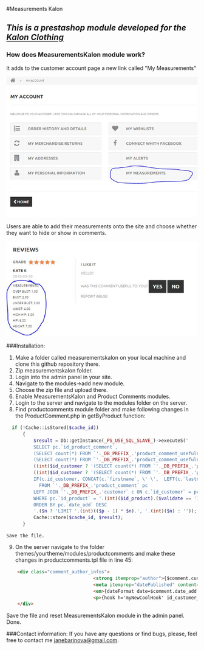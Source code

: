 #Measurements Kalon 
## *This is a prestashop module developed for the [Kalon Clothing](http://www.kalonclothing.com/)*
### How does MeasurementsKalon module work?
It adds to the customer account page a new link called "My Measurements"

![My Account Page](github1.JPG)

Users are able to add their measurements onto the site and choose whether they want to hide or show in comments.

![Product Comments Page](github.JPG)

###Installation:
1. Make a folder called measurementskalon on your local machine and clone this github repository there. 
2. Zip measurementskalon folder.
3. Login into the admin panel in your site.
4. Navigate to the modules->add new module.
5. Choose the zip file and upload there. 
6. Enable MeasurementsKalon and Product Comments modules.
7. Login to the server and navigate to the modules folder on the server.
8. Find productcomments module folder and make following changes in the ProductComment.php in getByProduct function:

  ```php
    if (!Cache::isStored($cache_id))
		{
			$result = Db::getInstance(_PS_USE_SQL_SLAVE_)->executeS('
			SELECT pc.`id_product_comment`,
			(SELECT count(*) FROM `'._DB_PREFIX_.'product_comment_usefulness` pcu WHERE pcu.`id_product_comment` = pc.`id_product_comment` AND pcu.`usefulness` = 1) as total_useful,
			(SELECT count(*) FROM `'._DB_PREFIX_.'product_comment_usefulness` pcu WHERE pcu.`id_product_comment` = pc.`id_product_comment`) as total_advice, '.
			((int)$id_customer ? '(SELECT count(*) FROM `'._DB_PREFIX_.'product_comment_usefulness` pcuc WHERE pcuc.`id_product_comment` = pc.`id_product_comment` AND pcuc.id_customer = '.(int)$id_customer.') as customer_advice, ' : '').
			((int)$id_customer ? '(SELECT count(*) FROM `'._DB_PREFIX_.'product_comment_report` pcrc WHERE pcrc.`id_product_comment` = pc.`id_product_comment` AND pcrc.id_customer = '.(int)$id_customer.') as customer_report, ' : '').'
			IF(c.id_customer, CONCAT(c.`firstname`, \' \',  LEFT(c.`lastname`, 1)), pc.customer_name) customer_name, pc.`content`, pc.`grade`, pc.`date_add`, pc.title, pc.id_customer
			  FROM `'._DB_PREFIX_.'product_comment` pc
			LEFT JOIN `'._DB_PREFIX_.'customer` c ON c.`id_customer` = pc.`id_customer`
			WHERE pc.`id_product` = '.(int)($id_product).($validate == '1' ? ' AND pc.`validate` = 1' : '').'
			ORDER BY pc.`date_add` DESC
			'.($n ? 'LIMIT '.(int)(($p - 1) * $n).', '.(int)($n) : ''));
			Cache::store($cache_id, $result);
		}
  ```
    Save the file.
9. On the server navigate to the folder themes/yourtheme/modules/productcomments and make these changes in productcomments.tpl file in line 45:

```html
    <div class="comment_author_infos">
    							<strong itemprop="author">{$comment.customer_name|escape:'html':'UTF-8'}</strong>
    							<meta itemprop="datePublished" content="{$comment.date_add|escape:'html':'UTF-8'|substr:0:10}" />
    							<em>{dateFormat date=$comment.date_add|escape:'html':'UTF-8' full=0}</em>
    							<p>{hook h='myNewCoolHook' id_customer_comments=$comment.id_customer}</p>
    </div>
```
Save the file and reset MeasurementsKalon module in the admin panel. 
Done.

###Contact information:
If you have any questions or find bugs, please, feel free to contact me janebarinova@gmail.com.






